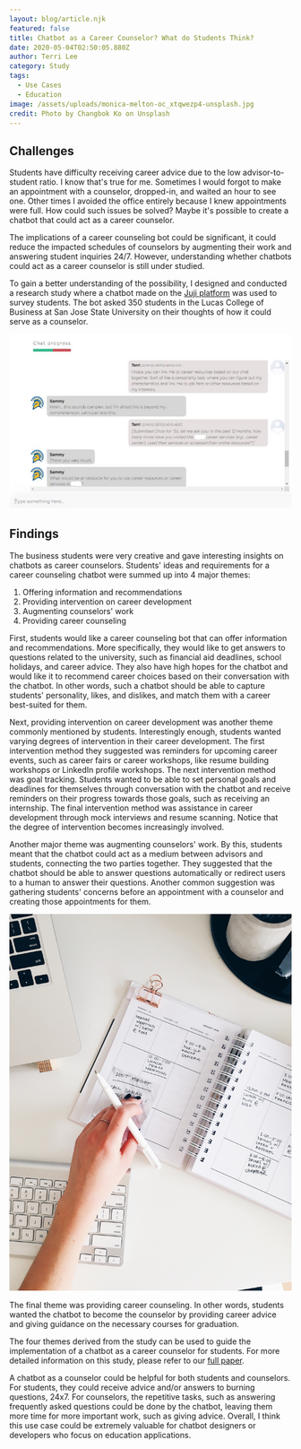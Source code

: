```yaml
---
layout: blog/article.njk
featured: false
title: Chatbot as a Career Counselor? What do Students Think?
date: 2020-05-04T02:50:05.880Z
author: Terri Lee
category: Study
tags:
  - Use Cases
  - Education
image: /assets/uploads/monica-melton-oc_xtqwezp4-unsplash.jpg
credit: Photo by Changbok Ko on Unsplash
---
```

## Challenges

Students have difficulty receiving career advice due to the low advisor-to-student ratio. I know that's true for me. Sometimes I would forgot to make an appointment with a counselor, dropped-in, and waited an hour to see one. Other times I avoided the office entirely because I knew appointments were full. How could such issues be solved? Maybe it's possible to create a chatbot that could act as a career counselor.

The implications of a career counseling bot could be significant, it could reduce the impacted schedules of counselors by augmenting their work and answering student inquiries 24/7. However, understanding whether chatbots could act as a career counselor is still under studied. 

To gain a better understanding of the possibility, I designed and conducted a research study where a chatbot made on the [Juji platform](https://juji.io/docs/juji-studio/) was used to survey students. The bot asked 350 students in the Lucas College of Business at San Jose State University on their thoughts of how it could serve as a counselor.

![](/assets/uploads/screen-shot-2020-05-22-at-10.09.00-am.png "Sample chat of the survey used in the study")

## Findings

The business students were very creative and gave interesting insights on chatbots as career counselors. Students' ideas and requirements for a career counseling chatbot were summed up into 4 major themes:

1. Offering information and recommendations
2. Providing intervention on career development
3. Augmenting counselors' work
4. Providing career counseling

First, students would like a career counseling bot that can offer information and recommendations. More specifically, they would like to get answers to questions related to the university, such as financial aid deadlines, school holidays, and career advice. They also have high hopes for the chatbot and would like it to recommend career choices based on their conversation with the chatbot. In other words, such a chatbot should be able to capture students' personality, likes, and dislikes,  and match them with a career best-suited for them.

Next, providing intervention on career development was another theme commonly mentioned by students. Interestingly enough, students wanted varying degrees of intervention in their career development. The first intervention method they suggested was reminders for upcoming career events, such as career fairs or career workshops, like resume building workshops or LinkedIn profile workshops. The next intervention method was goal tracking. Students wanted to be able to set personal goals and deadlines for themselves through conversation with the chatbot and receive reminders on their progress towards those goals, such as receiving an internship. The final intervention method was assistance in career development through mock interviews and resume scanning. Notice that the degree of intervention becomes increasingly involved.

Another major theme was augmenting counselors' work. By this, students meant that the chatbot could act as a medium between advisors and students, connecting the two parties together. They suggested that the chatbot should be able to answer questions automatically or redirect users to a human to answer their questions. Another common suggestion was gathering students' concerns before an appointment with a counselor and creating those appointments for them.

![](/assets/uploads/stil-flrm0z3meoa-unsplash.jpg "One aspect students suggested in career counseling bots is the ability to schedule appointments")

The final theme was providing career counseling. In other words, students wanted the chatbot to become the counselor by providing career advice and giving guidance on the necessary courses for graduation. 

The four themes derived from the study can be used to guide the implementation of a chatbot as a career counselor for students. For more detailed information on this study, please refer to our [full paper](https://aisel.aisnet.org/cgi/viewcontent.cgi?article=1264&context=amcis2019).

A chatbot as a counselor could be helpful for both students and counselors. For students, they could receive advice and/or answers to burning questions, 24x7. For counselors, the repetitive tasks, such as answering frequently asked questions could be done by the chatbot, leaving them more time for more important work, such as giving advice. Overall, I think this use case could be extremely valuable for chatbot designers or developers who focus on education applications.